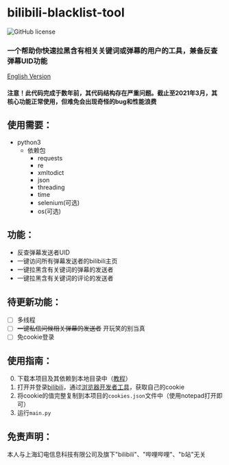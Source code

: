 # bilibili-blacklist-tool
![GitHub license](https://img.shields.io/github/license/Koukotsukan/bilibili-blacklist-tool?style=flat-square)
### 一个帮助你快速拉黑含有相关关键词或弹幕的用户的工具，兼备反查弹幕UID功能
[English Version](./README_EN.md)
#### 注意！此代码完成于数年前，其代码结构存在严重问题。截止至2021年3月，其核心功能正常使用，但难免会出现奇怪的bug和性能浪费

## 使用需要：
+ python3
  + 依赖包 
    + requests
    + re
    + xmltodict
    + json
    + threading
    + time
    + selenium(可选)
    + os(可选)

## 功能：
+ 反查弹幕发送者UID
+ 一键访问所有弹幕发送者的bilibili主页
+ 一键拉黑含有关键词的弹幕的发送者
+ 一键拉黑含有关键词的评论的发送者

## 待更新功能：
- [ ] 多线程
- [ ] ~~一键私信问候相关弹幕的发送者~~ 开玩笑的别当真
- [ ] 免cookie登录

## 使用指南：
0. 下载本项目及其依赖到本地目录中（[教程](https://docs.github.com/cn/github/creating-cloning-and-archiving-repositories/cloning-a-repository)）
1. 打开并登录[bilibili](https://www.bilibili.com)，通过[浏览器开发者工具](https://developer.mozilla.org/zh-CN/docs/Tools)，获取自己的cookie
2. 将cookie的值完整复制到本项目的``cookies.json``文件中（使用notepad打开即可）
3. 运行``main.py``

## 免责声明：
本人与上海幻电信息科技有限公司及旗下"bilibili"、"哔哩哔哩"、"b站"无关
